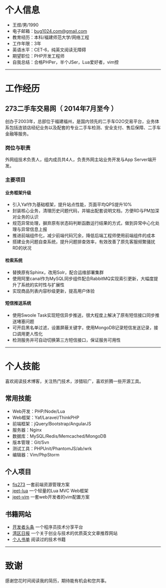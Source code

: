 
# 个人信息
 - 王煜/男/1990
 - 电子邮箱：bug1024.com@gmail.com
 - 教育经历：本科/福建师范大学/网络工程
 - 工作年限：3年
 - 英语水平：CET-6，纯英文阅读无障碍
 - 期望职位：PHP开发工程师
 - 自我总结：合格PHPer，半个JSer，Lua爱好者，vim控

---

# 工作经历

## 273二手车交易网（ 2014年7月至今 ）
 创办于2003年，总部位于福建福州，是国内领先的二手车O2O交易平台，业务体系包括连锁店经纪业务以及配套的专业二手车检测、安全支付、售后保障、二手车金融等服务。

### 岗位与职责
 外网组技术负责人，组内成员共4人，负责外网主站业务开发与App Server端开发。

### 主要项目

#### 业务框架升级
 - 引入Yaf作为基础框架，提升站点性能，页面平均QPS提升10%
 - 封装核心业务，清理历史问题代码，并输出配套说明文档，方便RD与PM加深对业务的认识
 - 规范异常处理，摒弃原有状态码判断函数运行结果的方式，做到异常中心化处理与异常信息上报
 - 推进前端组件化，减少前端代码冗余，降低后端工程师使用前端组件的成本
 - 搭建业务问题自查系统，提升问题排查效率，有效改善了原先客服频繁骚扰RD的状况

#### 检索系统
 - 替换原有Sphinx，改用Solr，配合运维部署集群
 - 使用阿里canal作为MySQL同步组件配合RabbitMQ实现索引更新，大幅度提升了系统的实时性与扩展性
 - 实现商品列表内容秒级更新，提高用户体验

#### 短信推送系统
 - 使用Swoole Task实现短信异步推送，很大程度上解决了原有短信接口同步推送堵塞问题
 - 可开启黑名单过滤，设置屏蔽关键字，使用MongoDB记录短信发送记录，接口调用更人性化
 - 检测服务并可自动切换第三方短信接口，保证服务可用性

---

# 个人技能
 喜欢阅读技术博客，关注热门技术，涉猎较广，喜欢折腾一些开源工具。

## 常用技能
 - Web开发：PHP/Node/Lua
 - Web框架：Yaf/Laravel/ThinkPHP
 - 前端框架：jQuery/Bootstrap/AngularJS
 - 服务器：Nginx
 - 数据库：MySQL/Redis/Memcached/MongoDB
 - 版本管理：Git/Svn
 - 测试工具：PHPUnit/PhantomJS/ab/wrk
 - 编辑器：Vim/PhpStorm

## 个人项目
 - [fis273](https://npm.taobao.org/package/fis273) 一套前端资源管理方案
 - [jeet-lua](https://github.com/bug1024/jeet-lua) 一个轻量的Lua MVC Web框架
 - [jeet-vim](https://github.com/bug1024/jeet-vim) 一套web开发者的vim配置方案

## 书籍网站
 - [开发者头条](http://toutiao.io/) 一个程序员技术分享平台
 - [湾区日报](https://wanqu.co/) 一个关于创业与技术的优质英文文章推荐网站
 - [个人书单](https://github.com/bug1024/doc/blob/master/Blog/my-growth.md) 阅读过的技术书籍

---

# 致谢

 感谢您花时间阅读我的简历，期待能有机会和您共事。

